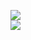 [![](https://img.shields.io/badge/Made%20With-Github%20Spray-lightgrey.svg?style=for-the-badge&logo=github)](https://github.com/Annihil/github-spray#5500)  
[![](https://i.imgur.com/2DrTn0Z.gif)](https://github.com/Annihil/github-spray)